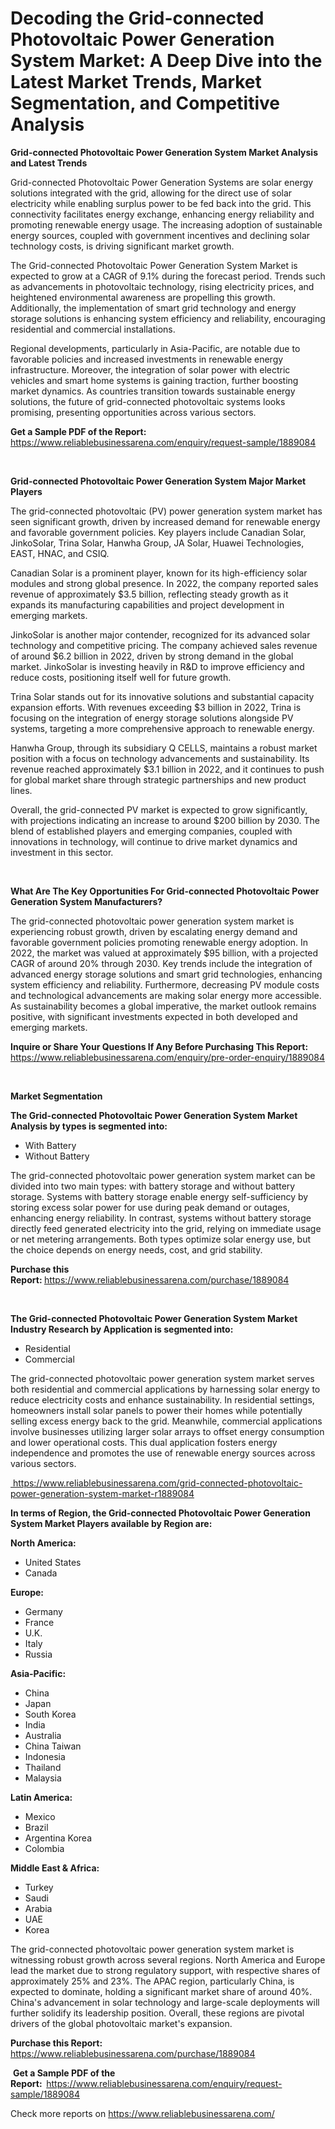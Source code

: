 <p><h1>Decoding the Grid-connected Photovoltaic Power Generation System Market: A Deep Dive into the Latest Market Trends, Market Segmentation, and Competitive Analysis</h1></p><p><strong>Grid-connected Photovoltaic Power Generation System Market Analysis and Latest Trends</strong></p>
<p><p>Grid-connected Photovoltaic Power Generation Systems are solar energy solutions integrated with the grid, allowing for the direct use of solar electricity while enabling surplus power to be fed back into the grid. This connectivity facilitates energy exchange, enhancing energy reliability and promoting renewable energy usage. The increasing adoption of sustainable energy sources, coupled with government incentives and declining solar technology costs, is driving significant market growth.</p><p>The Grid-connected Photovoltaic Power Generation System Market is expected to grow at a CAGR of 9.1% during the forecast period. Trends such as advancements in photovoltaic technology, rising electricity prices, and heightened environmental awareness are propelling this growth. Additionally, the implementation of smart grid technology and energy storage solutions is enhancing system efficiency and reliability, encouraging residential and commercial installations.</p><p>Regional developments, particularly in Asia-Pacific, are notable due to favorable policies and increased investments in renewable energy infrastructure. Moreover, the integration of solar power with electric vehicles and smart home systems is gaining traction, further boosting market dynamics. As countries transition towards sustainable energy solutions, the future of grid-connected photovoltaic systems looks promising, presenting opportunities across various sectors.</p></p>
<p><strong>Get a Sample PDF of the Report:&nbsp;</strong> <a href="https://www.reliablebusinessarena.com/enquiry/request-sample/1889084?utm_campaign=2221&utm_medium=2&utm_source=Github&utm_content=ia&utm_term=28032025&utm_id=grid-connected-photovoltaic-power-generation-system">https://www.reliablebusinessarena.com/enquiry/request-sample/1889084</a></p>
<p>&nbsp;</p>
<p><strong>Grid-connected Photovoltaic Power Generation System Major Market Players</strong></p>
<p><p>The grid-connected photovoltaic (PV) power generation system market has seen significant growth, driven by increased demand for renewable energy and favorable government policies. Key players include Canadian Solar, JinkoSolar, Trina Solar, Hanwha Group, JA Solar, Huawei Technologies, EAST, HNAC, and CSIQ.</p><p>Canadian Solar is a prominent player, known for its high-efficiency solar modules and strong global presence. In 2022, the company reported sales revenue of approximately $3.5 billion, reflecting steady growth as it expands its manufacturing capabilities and project development in emerging markets.</p><p>JinkoSolar is another major contender, recognized for its advanced solar technology and competitive pricing. The company achieved sales revenue of around $6.2 billion in 2022, driven by strong demand in the global market. JinkoSolar is investing heavily in R&D to improve efficiency and reduce costs, positioning itself well for future growth.</p><p>Trina Solar stands out for its innovative solutions and substantial capacity expansion efforts. With revenues exceeding $3 billion in 2022, Trina is focusing on the integration of energy storage solutions alongside PV systems, targeting a more comprehensive approach to renewable energy.</p><p>Hanwha Group, through its subsidiary Q CELLS, maintains a robust market position with a focus on technology advancements and sustainability. Its revenue reached approximately $3.1 billion in 2022, and it continues to push for global market share through strategic partnerships and new product lines.</p><p>Overall, the grid-connected PV market is expected to grow significantly, with projections indicating an increase to around $200 billion by 2030. The blend of established players and emerging companies, coupled with innovations in technology, will continue to drive market dynamics and investment in this sector.</p></p>
<p>&nbsp;</p>
<p><strong>What Are The Key Opportunities For Grid-connected Photovoltaic Power Generation System Manufacturers?</strong></p>
<p><p>The grid-connected photovoltaic power generation system market is experiencing robust growth, driven by escalating energy demand and favorable government policies promoting renewable energy adoption. In 2022, the market was valued at approximately $95 billion, with a projected CAGR of around 20% through 2030. Key trends include the integration of advanced energy storage solutions and smart grid technologies, enhancing system efficiency and reliability. Furthermore, decreasing PV module costs and technological advancements are making solar energy more accessible. As sustainability becomes a global imperative, the market outlook remains positive, with significant investments expected in both developed and emerging markets.</p></p>
<p><strong>Inquire or Share Your Questions If Any Before Purchasing This Report:</strong> <a href="https://www.reliablebusinessarena.com/enquiry/pre-order-enquiry/1889084?utm_campaign=2221&utm_medium=2&utm_source=Github&utm_content=ia&utm_term=28032025&utm_id=grid-connected-photovoltaic-power-generation-system">https://www.reliablebusinessarena.com/enquiry/pre-order-enquiry/1889084</a></p>
<p>&nbsp;</p>
<p><strong>Market Segmentation</strong></p>
<p><strong>The Grid-connected Photovoltaic Power Generation System Market Analysis by types is segmented into:</strong></p>
<p><ul><li>With Battery</li><li>Without Battery</li></ul></p>
<p><p>The grid-connected photovoltaic power generation system market can be divided into two main types: with battery storage and without battery storage. Systems with battery storage enable energy self-sufficiency by storing excess solar power for use during peak demand or outages, enhancing energy reliability. In contrast, systems without battery storage directly feed generated electricity into the grid, relying on immediate usage or net metering arrangements. Both types optimize solar energy use, but the choice depends on energy needs, cost, and grid stability.</p></p>
<p><strong>Purchase this Report:&nbsp;</strong><a href="https://www.reliablebusinessarena.com/purchase/1889084?utm_campaign=2221&utm_medium=2&utm_source=Github&utm_content=ia&utm_term=28032025&utm_id=grid-connected-photovoltaic-power-generation-system">https://www.reliablebusinessarena.com/purchase/1889084</a></p>
<p>&nbsp;</p>
<p><strong>The Grid-connected Photovoltaic Power Generation System Market Industry Research by Application is segmented into:</strong></p>
<p><ul><li>Residential</li><li>Commercial</li></ul></p>
<p><p>The grid-connected photovoltaic power generation system market serves both residential and commercial applications by harnessing solar energy to reduce electricity costs and enhance sustainability. In residential settings, homeowners install solar panels to power their homes while potentially selling excess energy back to the grid. Meanwhile, commercial applications involve businesses utilizing larger solar arrays to offset energy consumption and lower operational costs. This dual application fosters energy independence and promotes the use of renewable energy sources across various sectors.</p></p>
<p><a href="https://www.reliablebusinessarena.com/grid-connected-photovoltaic-power-generation-system-market-r1889084?utm_campaign=2221&utm_medium=2&utm_source=Github&utm_content=ia&utm_term=28032025&utm_id=grid-connected-photovoltaic-power-generation-system">&nbsp;https://www.reliablebusinessarena.com/grid-connected-photovoltaic-power-generation-system-market-r1889084</a></p>
<p><strong>In terms of Region, the Grid-connected Photovoltaic Power Generation System Market Players available by Region are:</strong></p>
<p>
    <p> <strong> North America: </strong>
        <ul>
            <li>United States</li>
            <li>Canada</li>
        </ul>
        </p> 
    <p> <strong> Europe: </strong>
        <ul>
            <li>Germany</li>
            <li>France</li>
            <li>U.K.</li>
            <li>Italy</li>
            <li>Russia</li>
        </ul>
        </p> 
    <p> <strong> Asia-Pacific: </strong>
        <ul>
            <li>China</li>
            <li>Japan</li>
            <li>South Korea</li>
            <li>India</li>
            <li>Australia</li>
            <li>China Taiwan</li>
            <li>Indonesia</li>
            <li>Thailand</li>
            <li>Malaysia</li>
        </ul>
        </p> 
    <p> <strong> Latin America: </strong>
        <ul>
            <li>Mexico</li>
            <li>Brazil</li>
            <li>Argentina Korea</li>
            <li>Colombia</li>
        </ul>
        </p> 
    <p> <strong> Middle East & Africa: </strong>
        <ul>
            <li>Turkey</li>
            <li>Saudi</li>
            <li>Arabia</li>
            <li>UAE</li>
            <li>Korea</li>
        </ul>
    </p>
    </p>
<p><p>The grid-connected photovoltaic power generation system market is witnessing robust growth across several regions. North America and Europe lead the market due to strong regulatory support, with respective shares of approximately 25% and 23%. The APAC region, particularly China, is expected to dominate, holding a significant market share of around 40%. China's advancement in solar technology and large-scale deployments will further solidify its leadership position. Overall, these regions are pivotal drivers of the global photovoltaic market's expansion.</p></p>
<p><strong>Purchase this Report: </strong><a href="https://www.reliablebusinessarena.com/purchase/1889084?utm_campaign=2221&utm_medium=2&utm_source=Github&utm_content=ia&utm_term=28032025&utm_id=grid-connected-photovoltaic-power-generation-system">https://www.reliablebusinessarena.com/purchase/1889084</a></p>
<p>&nbsp;<strong>Get a Sample PDF of the Report:&nbsp;&nbsp;</strong><a href="https://www.reliablebusinessarena.com/enquiry/request-sample/1889084?utm_campaign=2221&utm_medium=2&utm_source=Github&utm_content=ia&utm_term=28032025&utm_id=grid-connected-photovoltaic-power-generation-system">https://www.reliablebusinessarena.com/enquiry/request-sample/1889084</a></p>
<p><strong></strong></p>
<p>Check more reports on <a href="https://www.reliablebusinessarena.com/?utm_campaign=2221&utm_medium=2&utm_source=Github&utm_content=ia&utm_term=28032025&utm_id=grid-connected-photovoltaic-power-generation-system">https://www.reliablebusinessarena.com/</a></p>